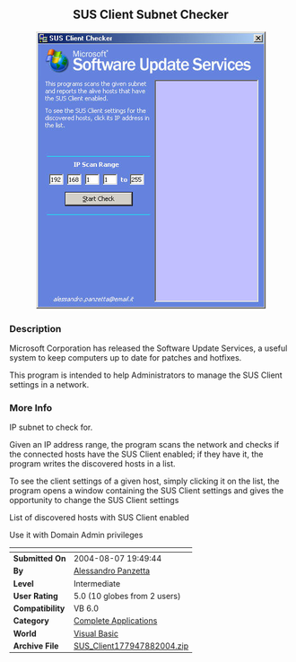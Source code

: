 ﻿<div align="center">

## SUS Client Subnet Checker

<img src="PIC20048805175788.jpg">
</div>

### Description

Microsoft Corporation has released the Software Update Services, a useful system to keep computers up to date for patches and hotfixes.

This program is intended to help Administrators to manage the SUS Client settings in a network.
 
### More Info
 
IP subnet to check for.

Given an IP address range, the program scans the network and checks if the connected hosts have the SUS Client enabled; if they have it, the program writes the discovered hosts in a list.

To see the client settings of a given host, simply clicking it on the list, the program opens a window containing the SUS Client settings and gives the opportunity to change the SUS Client settings

List of discovered hosts with SUS Client enabled

Use it with Domain Admin privileges


<span>             |<span>
---                |---
**Submitted On**   |2004-08-07 19:49:44
**By**             |[Alessandro Panzetta](https://github.com/Planet-Source-Code/PSCIndex/blob/master/ByAuthor/alessandro-panzetta.md)
**Level**          |Intermediate
**User Rating**    |5.0 (10 globes from 2 users)
**Compatibility**  |VB 6\.0
**Category**       |[Complete Applications](https://github.com/Planet-Source-Code/PSCIndex/blob/master/ByCategory/complete-applications__1-27.md)
**World**          |[Visual Basic](https://github.com/Planet-Source-Code/PSCIndex/blob/master/ByWorld/visual-basic.md)
**Archive File**   |[SUS\_Client177947882004\.zip](https://github.com/Planet-Source-Code/alessandro-panzetta-sus-client-subnet-checker__1-55435/archive/master.zip)








